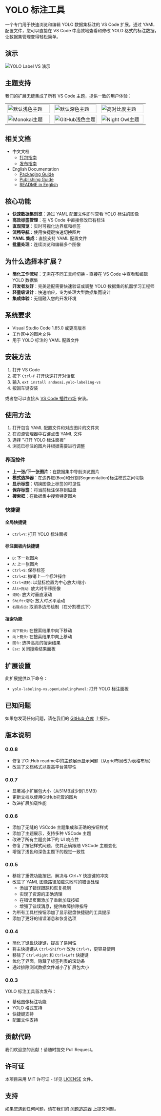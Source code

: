 # YOLO 标注工具

一个专门用于快速浏览和编辑 YOLO 数据集标注的 VS Code 扩展。通过 YAML 配置文件，您可以直接在 VS Code 中高效地查看和修改 YOLO 格式的标注数据，让数据集管理变得轻松简单。


## 演示

![YOLO Label VS 演示](https://raw.githubusercontent.com/andaoai/yolo-label-vs/main/docs/images/demo.gif)

## 主题支持

我们的扩展无缝集成了所有 VS Code 主题，提供一致的用户体验：

<table>
  <tr>
    <td width="33%"><img src="https://raw.githubusercontent.com/andaoai/yolo-label-vs/main/docs/images/themes/1746183912332.jpg" width="100%" alt="默认浅色主题"></td>
    <td width="33%"><img src="https://raw.githubusercontent.com/andaoai/yolo-label-vs/main/docs/images/themes/1746183969990.jpg" width="100%" alt="默认深色主题"></td>
    <td width="33%"><img src="https://raw.githubusercontent.com/andaoai/yolo-label-vs/main/docs/images/themes/1746183996831.jpg" width="100%" alt="高对比度主题"></td>
  </tr>
  <tr>
    <td width="33%"><img src="https://raw.githubusercontent.com/andaoai/yolo-label-vs/main/docs/images/themes/1746184077610.jpg" width="100%" alt="Monokai主题"></td>
    <td width="33%"><img src="https://raw.githubusercontent.com/andaoai/yolo-label-vs/main/docs/images/themes/1746184138365.jpg" width="100%" alt="GitHub浅色主题"></td>
    <td width="33%"><img src="https://raw.githubusercontent.com/andaoai/yolo-label-vs/main/docs/images/themes/1746184166688.jpg" width="100%" alt="Night Owl主题"></td>
  </tr>
</table>

## 相关文档

- 中文文档
  - [打包指南](./PACKAGING_CN.md)
  - [发布指南](./PUBLISHING_CN.md)
- English Documentation
  - [Packaging Guide](./PACKAGING.md)
  - [Publishing Guide](./PUBLISHING.md)
  - [README in English](../README.md)

## 核心功能

- **快速数据集浏览**：通过 YAML 配置文件即时查看 YOLO 标注的图像
- **高效标签管理**：在 VS Code 中直接修改已有标注
- **直观预览**：实时可视化边界框和标签
- **流畅导航**：使用快捷键快速切换图片
- **YAML 集成**：直接支持 YAML 配置文件
- **批量处理**：连续浏览和编辑多个图像

## 为什么选择本扩展？

- **简化工作流程**：无需在不同工具间切换 - 直接在 VS Code 中查看和编辑 YOLO 数据集
- **开发者友好**：完美适配需要快速验证或调整 YOLO 数据集的机器学习工程师
- **轻量级设计**：快速响应，专为处理大型数据集而设计
- **集成体验**：无缝融入您的开发环境

## 系统要求

- Visual Studio Code 1.85.0 或更高版本
- 工作区中的图片文件
- 用于 YOLO 标注的 YAML 配置文件

## 安装方法

1. 打开 VS Code
2. 按下 `Ctrl+P` 打开快速打开对话框
3. 输入 `ext install andaoai.yolo-labeling-vs`
4. 按回车键安装

或者您可以直接从 [VS Code 插件市场](https://marketplace.visualstudio.com/items?itemName=andaoai.yolo-labeling-vs) 安装。

## 使用方法

1. 打开包含 YAML 配置文件和对应图片的文件夹
2. 在资源管理器中右键点击 YAML 文件
3. 选择 "打开 YOLO 标注面板"
4. 浏览已标注的图片并根据需要进行调整

### 界面控件

- **上一张/下一张图片**：在数据集中导航浏览图片
- **模式选择器**：在边界框(Box)和分割(Segmentation)标注模式之间切换
- **显示标签**：切换图像上标签的可见性
- **保存标签**：将当前标注保存到磁盘
- **搜索框**：在数据集中搜索特定图片

### 快捷键

#### 全局快捷键
- `Ctrl+Y`: 打开 YOLO 标注面板

#### 标注面板内快捷键
- `D`: 下一张图片
- `A`: 上一张图片
- `Ctrl+S`: 保存标签
- `Ctrl+Z`: 撤销上一个标注操作
- `Ctrl+滚轮`: 以鼠标位置为中心放大/缩小
- `Alt+拖动`: 放大时平移图像
- `滚轮`: 放大时垂直滚动
- `Shift+滚轮`: 放大时水平滚动
- `右键点击`: 取消多边形绘制（在分割模式下）

#### 搜索功能
- `向下箭头`: 在搜索结果中向下移动
- `向上箭头`: 在搜索结果中向上移动
- `回车`: 选择高亮的搜索结果
- `Esc`: 关闭搜索结果面板

## 扩展设置

此扩展提供以下命令：

* `yolo-labeling-vs.openLabelingPanel`: 打开 YOLO 标注面板

## 已知问题

如果您发现任何问题，请在我们的 [GitHub 仓库](https://github.com/andaoai/yolo-label-vs/issues) 上报告。

## 版本说明

### 0.0.8

- 修复了GitHub readme中的主题展示显示问题（从grid布局改为表格布局）
- 改进了文档格式以提高平台兼容性

### 0.0.7

- 显著减小扩展包大小（从51MB减少到1.5MB）
- 更新文档以使用GitHub托管的图片
- 改进扩展加载性能

### 0.0.6

- 添加了无缝的 VSCode 主题集成和正确的按钮样式
- 添加了主题展示，支持多种 VSCode 主题
- 改进了所有主题变体下的 UI 响应性
- 修复了按钮样式问题，使其正确跟随 VSCode 主题变化
- 增强了浅色和深色主题下的视觉一致性

### 0.0.5

- 移除了重做功能按钮，解决与 Ctrl+Y 快捷键的冲突
- 改进了 YAML 图像路径加载失败时的错误处理
  - 添加了错误跟踪和恢复机制
  - 实现了资源的正确清理
  - 在错误页面添加了重新加载按钮
  - 增强了错误消息，提供故障排除指导
- 为所有工具栏按钮添加了显示键盘快捷键的工具提示
- 添加了更好的错误消息和恢复选项

### 0.0.4

- 简化了键盘快捷键，提高了易用性
- 将主快捷键从 `Ctrl+Shift+Y` 改为 `Ctrl+Y`，更容易使用
- 移除了 `Ctrl+Right` 和 `Ctrl+Left` 快捷键
- 优化了界面，隐藏了标签列表的滚动条
- 通过排除测试数据文件减小了扩展包大小

### 0.0.3

YOLO 标注工具首次发布：
- 基础图像标注功能
- YOLO 格式支持
- 快捷键支持
- 配置文件支持

## 贡献代码

我们欢迎您的贡献！请随时提交 Pull Request。

## 许可证

本项目采用 MIT 许可证 - 详见 [LICENSE](../LICENSE) 文件。

## 支持

如果您遇到任何问题，请在我们的 [问题追踪器](https://github.com/andaoai/yolo-label-vs/issues) 上提交问题。 